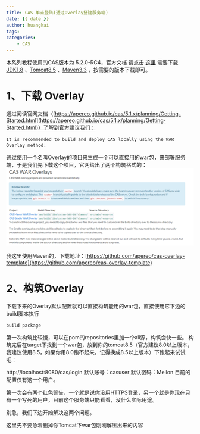 ```yaml
---
title: CAS 单点登陆(通过Overlay搭建服务端)
date: {{ date }}
author: huangkai
tags:
categories:
    - CAS
---
```


本系列教程使用的CAS版本为 5.2.0-RC4，官方文档 请点击 [这里](https://apereo.github.io/cas/5.1.x/index.html)
需要下载 [JDK1.8](http://www.oracle.com/technetwork/java/javase/downloads/java-archive-javase8-2177648.html) 、[Tomcat8.5](https://archive.apache.org/dist/tomcat/tomcat-8/v8.5.20/bin/) 、[Maven3.3](https://archive.apache.org/dist/maven/maven-3/3.3.9/binaries/) ，按需要的版本下载即可。

# 1、下载 Overlay #

通过阅读官网文档（[https://apereo.github.io/cas/5.1.x/planning/Getting-Started.html](https://apereo.github.io/cas/5.1.x/planning/Getting-Started.html)）了解到官方建议我们：
```
It is recommended to build and deploy CAS locally using the WAR Overlay method. 
```
通过使用一个名叫Overlay的项目来生成一个可以直接用的war包，来部署服务端，于是我们先下载这个项目，官网给出了两个构筑格式的：
![](https://raw.githubusercontent.com/huankai/blog-resources/master/photos/CAS/01.png)

我这里使用Maven的，下载地址：[https://github.com/apereo/cas-overlay-template](https://github.com/apereo/cas-overlay-template)

# 2、构筑Overlay #
下载下来的Overlay默认配置就可以直接构筑能用的war包，直接使用它下边的build脚本执行 
```
build package
```
第一次构筑比较慢，可以在pom的repositories里加一个ali源，构筑会快一些。
构筑完后在target下找到一个war包，放到你的tomcat8.5（官方建议8.0以上版本，我建议使用8.5，如果你用8.0跑不起来，记得换成8.5以上版本）下跑起来试试吧：

http://localhost:8080/cas/login  默认账号：casuser  默认密码：Mellon  目前的配置仅有这一个用户。

第一次会有两个红色警告，一个就是说你没用HTTPS登录，另一个就是你现在只有一个写死的用户，目前这个服务端只能看看，没什么实际用途。

别急，我们下边开始解决这两个问题。

这里先不要急着删掉你Tomcat下war包刚刚解压出来的内容